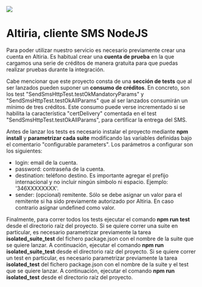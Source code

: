 ![](http://static.altiria.com/wp-content/themes/altiria/images/logo-altiria.png)


# Altiria, cliente SMS NodeJS

Para poder utilizar nuestro servicio es necesario previamente crear una cuenta en Altiria. Es habitual crear una **cuenta de prueba** en la que cargamos una serie de créditos de manera gratuita para que puedas realizar pruebas durante la integración.

Cabe mencionar que este proyecto consta de una **sección de tests** que al ser lanzados pueden suponer un **consumo de créditos**. En concreto, son los test "SendSmsHttpTest.testOkMandatoryParams" y "SendSmsHttpTest.testOkAllParams" que al ser lanzados consumirán un mínimo de tres créditos. Este consumo puede verse incrementado si se habilita la característica "certDelivery" comentada en el test "SendSmsHttpTest.testOkAllParams", para certificar la entrega del SMS.

Antes de lanzar los tests es necesario instalar el proyecto mediante **npm install** y **parametrizar cada suite** modificando las variables definidas bajo el comentario "configurable parameters".
Los parámetros a configurar son los siguientes:
- login: email de la cuenta.
- password: contraseña de la cuenta.
- destination: teléfono destino. Es importante agregar el prefijo internacional y no incluir ningún símbolo ni espacio. Ejemplo: '346XXXXXXXX'.
- sender: (opcional) remitente. Sólo se debe asignar un valor para el remitente si ha sido previamente autorizado por Altiria. En caso contrario asignar undefined como valor.

Finalmente, para correr todos los tests ejecutar el comando **npm run test** desde el directorio raíz del proyecto.
Si se quiere correr una suite en particular, es necesario parametrizar previamente la tarea **isolated_suite_test** del fichero package.json con el nombre de la suite que se quiere lanzar. A continuación, ejecutar el comando **npm run isolated_suite_test** desde el directorio raíz del proyecto.
Si se quiere correr un test en particular, es necesario parametrizar previamente la tarea **isolated_test** del fichero package.json con el nombre de la suite y el test que se quiere lanzar. A continuación, ejecutar el comando **npm run isolated_test** desde el directorio raíz del proyecto.



